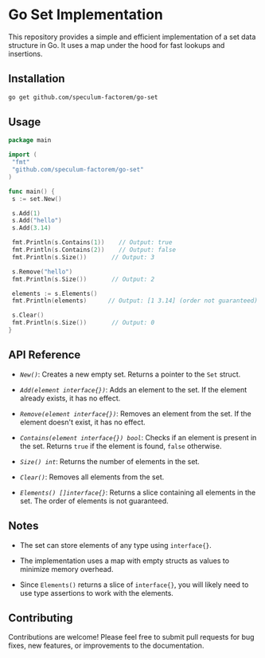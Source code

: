 # Go Set Implementation

This repository provides a simple and efficient implementation of a set data structure in Go. It uses a map under the hood for fast lookups and insertions.

## Installation
```bash
go get github.com/speculum-factorem/go-set
```
## Usage
```go
package main

import (
 "fmt"
 "github.com/speculum-factorem/go-set"
)

func main() {
 s := set.New()

 s.Add(1)
 s.Add("hello")
 s.Add(3.14)

 fmt.Println(s.Contains(1))    // Output: true
 fmt.Println(s.Contains(2))    // Output: false
 fmt.Println(s.Size())       // Output: 3

 s.Remove("hello")
 fmt.Println(s.Size())       // Output: 2

 elements := s.Elements()
 fmt.Println(elements)      // Output: [1 3.14] (order not guaranteed)

 s.Clear()
 fmt.Println(s.Size())       // Output: 0
}
```

## API Reference

* *`New()`*: Creates a new empty set. Returns a pointer to the `Set` struct.

* *`Add(element interface{})`*: Adds an element to the set. If the element already exists, it has no effect.

* *`Remove(element interface{})`*: Removes an element from the set. If the element doesn't exist, it has no effect.

* *`Contains(element interface{}) bool`*: Checks if an element is present in the set. Returns `true` if the element is found, `false` otherwise.

* *`Size() int`*: Returns the number of elements in the set.

* *`Clear()`*: Removes all elements from the set.

* *`Elements() []interface{}`*: Returns a slice containing all elements in the set. The order of elements is not guaranteed.


## Notes

* The set can store elements of any type using `interface{}`.

* The implementation uses a map with empty structs as values to minimize memory overhead.

* Since `Elements()` returns a slice of `interface{}`, you will likely need to use type assertions to work with the elements.


## Contributing

Contributions are welcome! Please feel free to submit pull requests for bug fixes, new features, or improvements to the documentation.